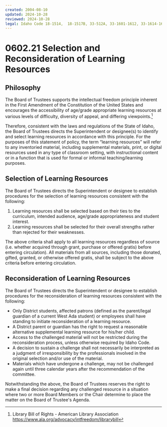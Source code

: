 ```yaml
---
created: 2004-08-10
updated: 2024-10-28
reviewed: 2024-10-28
legal: Idaho Code 18-1514,  18-1517B, 33-512A, 33-1601-1612, 33-1614-1619, 33-1627, 33-1629-1633
---
```


# 0602.21 Selection and Reconsideration of Learning Resources

## Philosophy


The Board of Trustees  supports the intellectual freedom principle inherent in the First Amendment of the Constitution of the United States and encourages the accessibility of age/grade appropriate learning resources at various levels of difficulty, diversity of appeal, and differing viewpoints.[^library-bor]

Therefore, consistent with the laws and regulations of the State of Idaho, the Board of Trustees directs the Superintendent or designee(s) to identify and select learning resources in accordance with this principle. For the purposes of this statement of policy, the term “learning resources” will refer to any inventoried material, including supplemental materials, print, or digital resources used in any type of classroom setting,  with instructional content or in a function that is used for formal or informal teaching/learning purposes.

## Selection of Learning Resources

The Board of Trustees directs the Superintendent or designee to establish procedures for the selection of learning resources consistent with the following:

1. Learning resources shall be selected based on their ties to the curriculum, intended audience, age/grade appropriateness and student interest.
2. Learning resources shall be selected for their overall strengths rather than rejected for their weaknesses.

The above criteria shall apply to all learning resources regardless of source (i.e. whether acquired through grant, purchase or offered gratis) before entering circulation).  All materials from all sources, including those donated, gifted, granted, or otherwise offered gratis, shall be subject to the above criteria before entering circulation.

## Reconsideration of Learning Resources

The Board of Trustees directs the Superintendent or designee to establish procedures for the reconsideration of learning resources consistent with the following:

- Only District students, affected patrons (defined as the parent/legal guardian of a current West Ada student) or employees shall have standing to initiate reconsideration of a learning resource.
- A District parent or guardian has the right to request a reasonable alternative supplemental learning resource for his/her child.
- Access to the challenged material will  not be restricted during the reconsideration process, unless otherwise required by Idaho Code.
- A decision to sustain a challenge shall not necessarily be interpreted as a judgment of irresponsibility by the professionals involved in the original selection and/or use of the material.
- Materials which have undergone a challenge, may not be challenged again until three calendar years after the recommendation of the committee.

Notwithstanding the above, the Board of Trustees reserves the right to make a final decision regarding any challenged resource in a situation where two or more Board Members or the Chair determine to place the matter on the Board of Trustee's Agenda.


[^library-bor]: Library Bill of Rights - American Library Association https://www.ala.org/advocacy/intfreedom/librarybill
